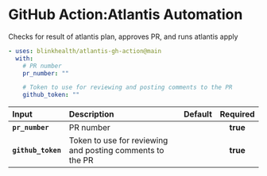 <!-- start title -->

# GitHub Action:Atlantis Automation

<!-- end title -->

<!-- start description -->

Checks for result of atlantis plan, approves PR, and runs atlantis apply

<!-- end description -->

<!-- start usage -->

```yaml
- uses: blinkhealth/atlantis-gh-action@main
  with:
    # PR number
    pr_number: ""

    # Token to use for reviewing and posting comments to the PR
    github_token: ""
```

<!-- end usage -->

<!-- start inputs -->

| **Input**          | **Description**                                           | **Default** | **Required** |
| :----------------- | :-------------------------------------------------------- | :---------: | :----------: |
| **`pr_number`**    | PR number                                                 |             |   **true**   |
| **`github_token`** | Token to use for reviewing and posting comments to the PR |             |   **true**   |

<!-- end inputs -->
